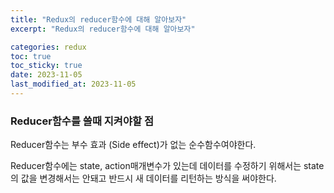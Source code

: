 ```yaml
---
title: "Redux의 reducer함수에 대해 알아보자"
excerpt: "Redux의 reducer함수에 대해 알아보자"

categories: redux
toc: true
toc_sticky: true
date: 2023-11-05
last_modified_at: 2023-11-05
---
```


### Reducer함수를 쓸때 지켜야할 점

Reducer함수는 부수 효과 (Side effect)가 없는 순수함수여야한다.

Reducer함수에는 state, action매개변수가 있는데 데이터를 수정하기 위해서는 state의 값을 변경해서는 안돼고 반드시 새 데이터를 리턴하는 방식을 써야한다.
